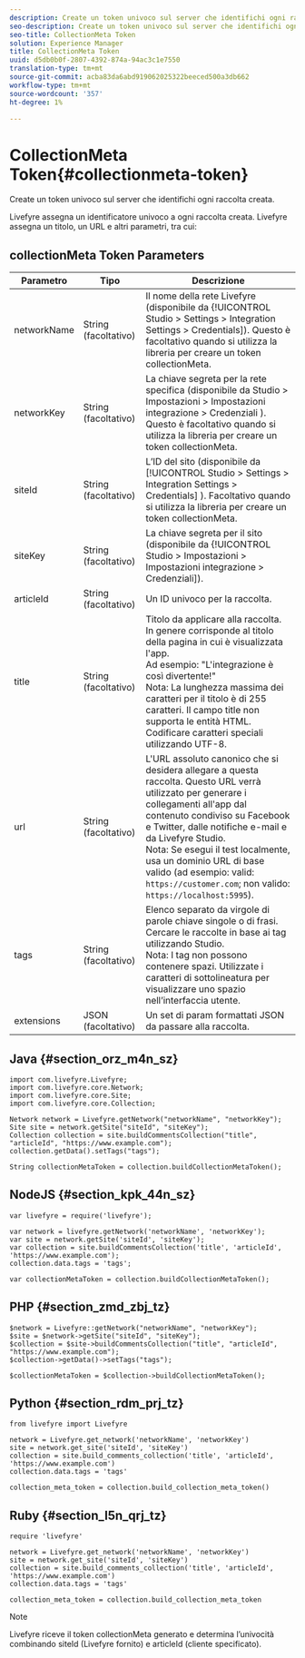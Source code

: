 ```yaml
---
description: Create un token univoco sul server che identifichi ogni raccolta creata.
seo-description: Create un token univoco sul server che identifichi ogni raccolta creata.
seo-title: CollectionMeta Token
solution: Experience Manager
title: CollectionMeta Token
uuid: d5db0b0f-2807-4392-874a-94ac3c1e7550
translation-type: tm+mt
source-git-commit: acba83da6abd919062025322beeced500a3db662
workflow-type: tm+mt
source-wordcount: '357'
ht-degree: 1%

---
```



# CollectionMeta Token{#collectionmeta-token}

Create un token univoco sul server che identifichi ogni raccolta creata.

Livefyre assegna un identificatore univoco a ogni raccolta creata. Livefyre assegna un titolo, un URL e altri parametri, tra cui:

## collectionMeta Token Parameters

| Parametro | Tipo | Descrizione |
|--- |--- |--- |
| networkName | String (facoltativo) | Il nome della rete Livefyre (disponibile da {!UICONTROL Studio > Settings > Integration Settings > Credentials]). Questo è facoltativo quando si utilizza la libreria per creare un token collectionMeta. |
| networkKey | String (facoltativo) | La chiave segreta per la rete specifica (disponibile da Studio > Impostazioni > Impostazioni integrazione > Credenziali ). Questo è facoltativo quando si utilizza la libreria per creare un token collectionMeta. |
| siteId | String (facoltativo) | L’ID del sito (disponibile da [!UICONTROL Studio > Settings > Integration Settings > Credentials] ). Facoltativo quando si utilizza la libreria per creare un token collectionMeta. |
| siteKey | String (facoltativo) | La chiave segreta per il sito (disponibile da {!UICONTROL Studio > Impostazioni > Impostazioni integrazione > Credenziali]). |
| articleId | String (facoltativo) | Un ID univoco per la raccolta. |
| title | String (facoltativo) | Titolo da applicare alla raccolta. In genere corrisponde al titolo della pagina in cui è visualizzata l&#39;app. <br>Ad esempio: &quot;L&#39;integrazione è così divertente!&quot; <br>Nota:  La lunghezza massima dei caratteri per il titolo è di 255 caratteri. Il campo title non supporta le entità HTML. Codificare caratteri speciali utilizzando UTF-8. |
| url | String (facoltativo) | L&#39;URL assoluto canonico che si desidera allegare a questa raccolta. Questo URL verrà utilizzato per generare i collegamenti all&#39;app dal contenuto condiviso su Facebook e Twitter, dalle notifiche e-mail e da Livefyre Studio. <br>Nota:  Se esegui il test localmente, usa un dominio URL di base valido (ad esempio: valid: `https://customer.com`; non valido: `https://localhost:5995`). |
| tags | String (facoltativo) | Elenco separato da virgole di parole chiave singole o di frasi. Cercare le raccolte in base ai tag utilizzando Studio.  </br>Nota:  I tag non possono contenere spazi. Utilizzate i caratteri di sottolineatura per visualizzare uno spazio nell’interfaccia utente. |
| extensions | JSON (facoltativo) | Un set di param formattati JSON da passare alla raccolta. |

## Java {#section_orz_m4n_sz}

```
import com.livefyre.Livefyre; 
import com.livefyre.core.Network; 
import com.livefyre.core.Site; 
import com.livefyre.core.Collection; 
  
Network network = Livefyre.getNetwork("networkName", "networkKey"); 
Site site = network.getSite("siteId", "siteKey"); 
Collection collection = site.buildCommentsCollection("title", "articleId", "https://www.example.com"); 
collection.getData().setTags("tags"); 
  
String collectionMetaToken = collection.buildCollectionMetaToken();
```

## NodeJS {#section_kpk_44n_sz}

```
var livefyre = require('livefyre'); 
  
var network = livefyre.getNetwork('networkName', 'networkKey'); 
var site = network.getSite('siteId', 'siteKey'); 
var collection = site.buildCommentsCollection('title', 'articleId', 'https://www.example.com'); 
collection.data.tags = 'tags'; 
  
var collectionMetaToken = collection.buildCollectionMetaToken(); 
```

## PHP {#section_zmd_zbj_tz}

```
$network = Livefyre::getNetwork("networkName", "networkKey"); 
$site = $network->getSite("siteId", "siteKey"); 
$collection = $site->buildCommentsCollection("title", "articleId", "https://www.example.com"); 
$collection->getData()->setTags("tags"); 
  
$collectionMetaToken = $collection->buildCollectionMetaToken();
```

## Python {#section_rdm_prj_tz}

```
from livefyre import Livefyre 
  
network = Livefyre.get_network('networkName', 'networkKey') 
site = network.get_site('siteId', 'siteKey') 
collection = site.build_comments_collection('title', 'articleId', 'https://www.example.com') 
collection.data.tags = 'tags' 
  
collection_meta_token = collection.build_collection_meta_token()
```

## Ruby {#section_l5n_qrj_tz}

```
require 'livefyre' 
  
network = Livefyre.get_network('networkName', 'networkKey') 
site = network.get_site('siteId', 'siteKey') 
collection = site.build_comments_collection('title', 'articleId', 'https://www.example.com') 
collection.data.tags = 'tags' 
  
collection_meta_token = collection.build_collection_meta_token 
```

>[!NOTE]
>
>Livefyre riceve il token collectionMeta generato e determina l’univocità combinando siteId (Livefyre fornito) e articleId (cliente specificato).
